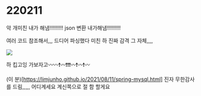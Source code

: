 # 220211

악 개미친 내가 해냄!!!!!!!!!
json 변환 내가해냄!!!!!!!!!

여러 코드 참조해서,,, 드디어 파싱했다 미친 하 진짜 감격 그 자체,,,,

<img src = "https://user-images.githubusercontent.com/24339310/153538617-c111da8f-b795-43c0-9c54-4229d662afa6.PNG">


하 킵고잉 가보자고〰〰❗〰❗❗❗〰❗〰❗〰




(이 분)[https://limjunho.github.io/2021/08/11/spring-mysql.html] 진자 무한감사를 드림,,,,, 어디계세요 계신쪽으로 절 함 할게요
